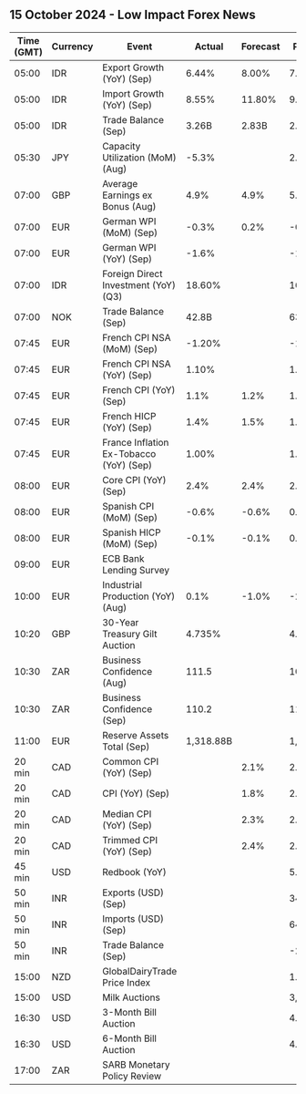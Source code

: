 ## 15 October 2024 - Low Impact Forex News

| Time (GMT) | Currency | Event | Actual | Forecast | Previous |
|------|----------|-------|--------|----------|----------|
| 05:00 | IDR | Export Growth (YoY) (Sep) | 6.44% | 8.00% | 7.13% |
| 05:00 | IDR | Import Growth (YoY) (Sep) | 8.55% | 11.80% | 9.46% |
| 05:00 | IDR | Trade Balance (Sep) | 3.26B | 2.83B | 2.89B |
| 05:30 | JPY | Capacity Utilization (MoM) (Aug) | -5.3% |  | 2.5% |
| 07:00 | GBP | Average Earnings ex Bonus (Aug) | 4.9% | 4.9% | 5.1% |
| 07:00 | EUR | German WPI (MoM) (Sep) | -0.3% | 0.2% | -0.8% |
| 07:00 | EUR | German WPI (YoY) (Sep) | -1.6% |  | -1.1% |
| 07:00 | IDR | Foreign Direct Investment (YoY) (Q3) | 18.60% |  | 16.60% |
| 07:00 | NOK | Trade Balance (Sep) | 42.8B |  | 63.4B |
| 07:45 | EUR | French CPI NSA (MoM) (Sep) | -1.20% |  | -1.20% |
| 07:45 | EUR | French CPI NSA (YoY) (Sep) | 1.10% |  | 1.20% |
| 07:45 | EUR | French CPI (YoY) (Sep) | 1.1% | 1.2% | 1.8% |
| 07:45 | EUR | French HICP (YoY) (Sep) | 1.4% | 1.5% | 1.5% |
| 07:45 | EUR | France Inflation Ex-Tobacco (YoY) (Sep) | 1.00% |  | 1.70% |
| 08:00 | EUR | Core CPI (YoY) (Sep) | 2.4% | 2.4% | 2.7% |
| 08:00 | EUR | Spanish CPI (MoM) (Sep) | -0.6% | -0.6% | 0.0% |
| 08:00 | EUR | Spanish HICP (MoM) (Sep) | -0.1% | -0.1% | 0.0% |
| 09:00 | EUR | ECB Bank Lending Survey |  |  |  |
| 10:00 | EUR | Industrial Production (YoY) (Aug) | 0.1% | -1.0% | -2.1% |
| 10:20 | GBP | 30-Year Treasury Gilt Auction | 4.735% |  | 4.329% |
| 10:30 | ZAR | Business Confidence (Aug) | 111.5 |  | 109.1 |
| 10:30 | ZAR | Business Confidence (Sep) | 110.2 |  | 111.5 |
| 11:00 | EUR | Reserve Assets Total (Sep) | 1,318.88B |  | 1,288.39B |
| 20 min | CAD | Common CPI (YoY) (Sep) |  | 2.1% | 2.0% |
| 20 min | CAD | CPI (YoY) (Sep) |  | 1.8% | 2.0% |
| 20 min | CAD | Median CPI (YoY) (Sep) |  | 2.3% | 2.3% |
| 20 min | CAD | Trimmed CPI (YoY) (Sep) |  | 2.4% | 2.4% |
| 45 min | USD | Redbook (YoY) |  |  | 5.4% |
| 50 min | INR | Exports (USD) (Sep) |  |  | 34.71B |
| 50 min | INR | Imports (USD) (Sep) |  |  | 64.36B |
| 50 min | INR | Trade Balance (Sep) |  |  | -29.65B |
| 15:00 | NZD | GlobalDairyTrade Price Index |  |  | 1.2% |
| 15:00 | USD | Milk Auctions |  |  | 3,851.0 |
| 16:30 | USD | 3-Month Bill Auction |  |  | 4.550% |
| 16:30 | USD | 6-Month Bill Auction |  |  | 4.305% |
| 17:00 | ZAR | SARB Monetary Policy Review |  |  |  |
